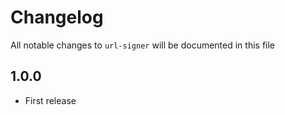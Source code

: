 # Changelog

All notable changes to `url-signer` will be documented in this file

## 1.0.0

- First release
